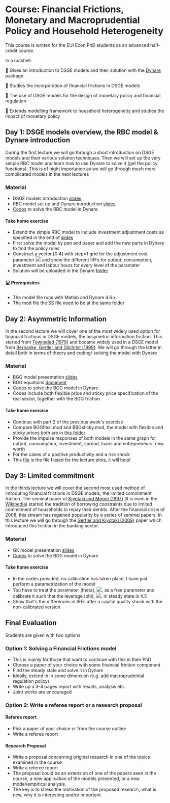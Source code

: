 # Course: Financial Frictions, Monetary and Macroprudential Policy and Household Heterogeneity

This course is written for the EUI Econ PhD students as an advanced half-credit course. 

In a nutshell:

:round_pushpin: Gives an introduction to DSGE models and their solution with the [Dynare](https://www.dynare.org) package

:round_pushpin: Studies the incorporation of financial frictions in DSGE models 

:round_pushpin: The use of DSGE models for the design of monetary policy and financial regulation

:round_pushpin: Extends modelling framework to household heterogeneity and studies the impact of monetary policy

## Day 1: DSGE models overview, the RBC model & Dynare introduction

During the first lecture we will go through a short introduction on DSGE models and their various solution techniques. 
Then we will set up the very simple RBC model and learn how to use Dynare to solve it (get the policy functions).
This is of hight importance as we will go through much more complicated models in the next lectures

### Material

- DSGE models introduction [slides](Part1_Introduction/Introduction.pdf)
- RBC model set up and Dynare introduction [slides](Part1_Dynare/slides/Dynare.pdf)
- [Codes](Part1_Dynare/codes) to solve the RBC model in Dynare 

#### Take home exercise  

- Extend the simple RBC model to include investment adjustment costs as specified in the end of [slides](Part1_Dynare/slides/Dynare.pdf)
- First solve the model by pen and paper and add the new parts in Dynare to find the policy rules
- Construct a vector [0:4] with step=1 grid for the adjustment cost parameter  <img src="https://render.githubusercontent.com/render/math?math=\phi_X">  and show the different IRFs for output, consumption, investment and labour hours for every level of the parameter
- Solution will be uploaded in the Dynare [folder](Part1_Dynare)

##### :computer: Prerequisites 
- The model file runs with Matlab and Dynare 4.6.x
- The mod file the SS file need to be at the same folder

## Day 2: Asymmetric Information 

In the second lecture we will cover one of the most widely used option for financial frictions in DSGE models, the assymetric information friction. 
This started from [Townsded (1979)](https://www.sciencedirect.com/science/article/pii/0022053179900310) and became widely used in a DSGE model from [Bernanke, Gertler and Gilchrist (1999)](https://www.nber.org/system/files/working_papers/w6455/w6455.pdf). We will go through the latter in detail both in terms of theory and coding/ solving the model with Dynare

### Material

- BGG model presentation [slides](Part2_Assymetric_Information/slides/Asym_Information.pdf)
- BGG equations [document](Part2_Assymetric_Information/slides/BGG_equations.pdf)
- [Codes](Part2_Assymetric_Information/codes) to solve the BGG model in Dynare 
- Codes include both flexible price and sticky price specification of the real sector, together with the BGG friction

#### Take home exercise  
- Continue with part 2 of the previous week's exercise
- Compare BGGflexi.mod and BBGsticky.mod, the model with flexible and sticky prices both are in [this folder](Part2_Assymetric_Information/codes)
- Provide the impulse responses of both models in the same graph for output, consumption, investment, spread, loans and entrepreneurs' new worth
- For the cases of a positive productivity and a risk shock
- This [file](Part2_Assymetric_Information/codes/BGGplots_lecture.m) is the file I used for the lecture plots, it will help!

## Day 3: Limited commitment

In the thirds lecture we will cover the second most used method of introduting financial frictions in DSGE models, the limited commitment friction. 
The seminal paper of  [Kiyotaki and Moore (1997)](https://www-users.york.ac.uk/~psm509/ULB2012/KiyotakiMooreJPE1997.pdf) (it is even in the [Wikipedia](https://en.wikipedia.org/wiki/Kiyotaki–Moore_model)) started the tradition of borrowing constraints due to limited commitment of households to repay their denbts. After the financial crisis of 2008, this stream has regained popularity by a series of seminal papers. In this lecture we will go through the [Gertler and Kiyotaki (2009)](https://www.frbsf.org/economic-research/files/gertler_kiyotaki.pdf) paper which introduced this friction in the banking sector. 

### Material

- GK model presentation [slides](Part3_Limited_Commitment/slides/Asym_Information.pdf)
- [Codes](Part3_Limited_Commitment/codes) to solve the BGG model in Dynare 

#### Take home exercise  
- In the codes provided, no calibration has taken place, I have just perform a parametrization of the model 
- You have to treat the parameter (theta), <img src="https://render.githubusercontent.com/render/math?math=\theta">, as a free parameter and calibrate it such that the leverage (phi), <img src="https://render.githubusercontent.com/render/math?math=\phi">, in steady state is 4.5
- Show that's the differences in IRFs after a capital quality shock with the non-calibrated version

##  Final Evaluation

 Students are given with two options
 ### Option 1: Solving a Financial Frictions model 
 - This is mainly for those that want to continue with this in their PhD
 - Choose a paper of your choice with some financial friction component
 - Find the steady state and solve it in Dynare
 - Ideally, extend in in some dimension (e.g. add macroprudential regulation policy)
 - Write up a 3-4 pages report with results, analysis etc.
 - Joint works are encouraged 

 ### Option 2: Write a referee report or a research proposal
 #### Referee report
 - Pick a paper of your choice or from the course outline
 - Write a referee report
#### Research Proposal
 - Write a proposal concerning original research in one of the topics examined in the course
 - Write a referee report
 - The proposal could be an extension of one of the papers seen in the course, a new application of the models presented, or a new model/empirical analysis. 
 - The key is to stress the motivation of the proposed research, what is new, why it is interesting and/or important.
